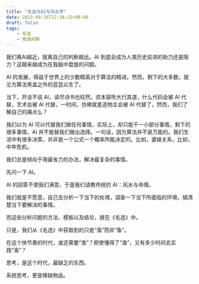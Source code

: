 ```yaml
---
title: "毛选与AI与风水学"
date: 2023-09-26T22:38:32+08:00
draft: false
tags:
    - 毛选
    - 煮酒闲聊
---
```


我们离AI越近，就离自己的判断越远。AI 到底会成为人类历史前进的助力还是阻力？这越来越成为在我脑中盘旋的问题。

AI 的发展，得益于世界上的少数精英对于算法的精进。然而，剩下的大多数，就沦为算法黑盒之外的芸芸众生了。

当下，开谈不说 AI，读尽诗书也枉然。资本鼓吹大行其道，什么代码会被 AI 代替，艺术会被 AI 代替，一时间，仿佛就差造物主会被 AI 代替了，然而，我们了解自己的痛点么？

我们以为 AI 可以代替我们做任何事情，实际上，却只能干一小部分事情，剩下的很多事情，AI 并不能替我们做出选择。一句话，因为算法并不是万能的。我们生活中有很多决策，并非是一个公式一个概率所能决定的。比如，婆媳关系，比如，中年危机。

我们总是倾向于用最省力的办法，解决最复杂的事情。

先问一下 AI。

AI 的回答不使我们满意，于是我们请教传统的 AI：风水与命理。

我们就是不愿意，自己去分析一下当下的处境，调查一下当下所面临的环境，搞清楚当下要解决的事情。

而这些分析问题的方法、模板以及结论，就在《毛选》中。

只是，我们从《毛选》中获取到的只是“渔”而非“鱼”。

在这个快节奏的时代，谁还需要“渔”？即使懂得了“渔”，又有多少时间去实践“渔”？

思考，是这个时代，最缺乏的东西。

系统思考，更是稀缺物品。



